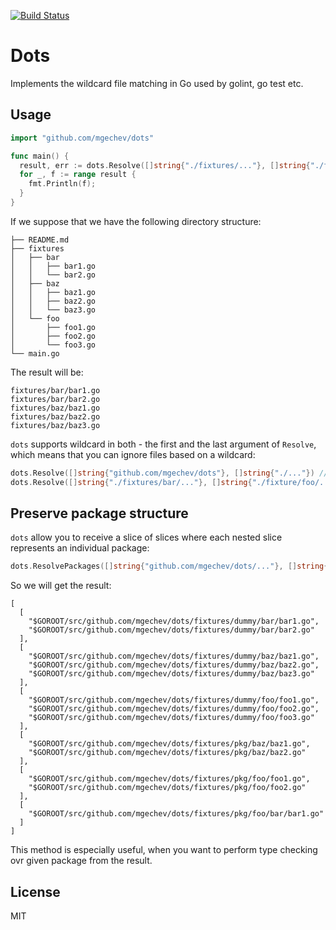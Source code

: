 [![Build Status](https://travis-ci.org/mgechev/dots.svg?branch=master)](https://travis-ci.org/mgechev/dots)

# Dots

Implements the wildcard file matching in Go used by golint, go test etc.

## Usage

```go
import "github.com/mgechev/dots"

func main() {
  result, err := dots.Resolve([]string{"./fixtures/..."}, []string{"./fixtures/foo"})
  for _, f := range result {
    fmt.Println(f);
  }
}
```

If we suppose that we have the following directory structure:

```text
├── README.md
├── fixtures
│   ├── bar
│   │   ├── bar1.go
│   │   └── bar2.go
│   ├── baz
│   │   ├── baz1.go
│   │   ├── baz2.go
│   │   └── baz3.go
│   └── foo
│       ├── foo1.go
│       ├── foo2.go
│       └── foo3.go
└── main.go
```

The result will be:

```text
fixtures/bar/bar1.go
fixtures/bar/bar2.go
fixtures/baz/baz1.go
fixtures/baz/baz2.go
fixtures/baz/baz3.go
```

`dots` supports wildcard in both - the first and the last argument of `Resolve`, which means that you can ignore files based on a wildcard:

```go
dots.Resolve([]string{"github.com/mgechev/dots"}, []string{"./..."}) // empty list
dots.Resolve([]string{"./fixtures/bar/..."}, []string{"./fixture/foo/...", "./fixtures/baz/..."}) // bar1.go, bar2.go
```

## Preserve package structure

`dots` allow you to receive a slice of slices where each nested slice represents an individual package:

```go
dots.ResolvePackages([]string{"github.com/mgechev/dots/..."}, []string{})
```

So we will get the result:

```text
[
  [
    "$GOROOT/src/github.com/mgechev/dots/fixtures/dummy/bar/bar1.go",
    "$GOROOT/src/github.com/mgechev/dots/fixtures/dummy/bar/bar2.go"
  ],
  [
    "$GOROOT/src/github.com/mgechev/dots/fixtures/dummy/baz/baz1.go",
    "$GOROOT/src/github.com/mgechev/dots/fixtures/dummy/baz/baz2.go",
    "$GOROOT/src/github.com/mgechev/dots/fixtures/dummy/baz/baz3.go"
  ],
  [
    "$GOROOT/src/github.com/mgechev/dots/fixtures/dummy/foo/foo1.go",
    "$GOROOT/src/github.com/mgechev/dots/fixtures/dummy/foo/foo2.go",
    "$GOROOT/src/github.com/mgechev/dots/fixtures/dummy/foo/foo3.go"
  ],
  [
    "$GOROOT/src/github.com/mgechev/dots/fixtures/pkg/baz/baz1.go",
    "$GOROOT/src/github.com/mgechev/dots/fixtures/pkg/baz/baz2.go"
  ],
  [
    "$GOROOT/src/github.com/mgechev/dots/fixtures/pkg/foo/foo1.go",
    "$GOROOT/src/github.com/mgechev/dots/fixtures/pkg/foo/foo2.go"
  ],
  [
    "$GOROOT/src/github.com/mgechev/dots/fixtures/pkg/foo/bar/bar1.go"
  ]
]
```

This method is especially useful, when you want to perform type checking ovr given package from the result.

## License

MIT
